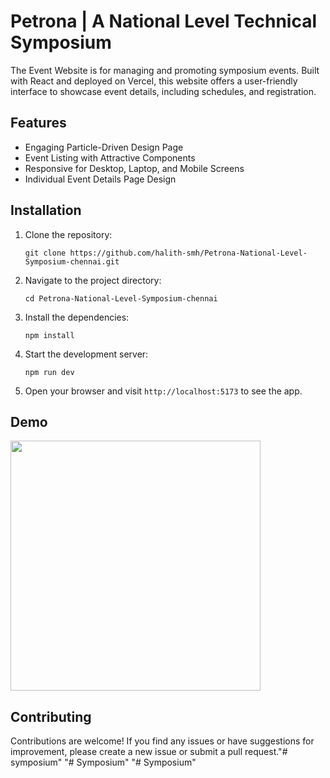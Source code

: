 # Petrona | A National Level Technical Symposium

The Event Website is for managing and promoting symposium events. Built with React and deployed on Vercel, this website offers a user-friendly interface to showcase event details, including schedules, and registration.

## Features

- Engaging Particle-Driven Design Page
- Event Listing with Attractive Components
- Responsive for Desktop, Laptop, and Mobile Screens
- Individual Event Details Page Design

## Installation

1. Clone the repository:

   ```
   git clone https://github.com/halith-smh/Petrona-National-Level-Symposium-chennai.git
   ```

2. Navigate to the project directory:

   ```
   cd Petrona-National-Level-Symposium-chennai
   ```

3. Install the dependencies:

   ```
   npm install
   ```

4. Start the development server:

   ```
   npm run dev
   ```

5. Open your browser and visit `http://localhost:5173` to see the app.

## Demo

<img height="400px" src="https://github.com/halith-smh/Petrona-National-Level-Symposium-chennai/raw/main/public/preview.gif" />

## Contributing

Contributions are welcome! If you find any issues or have suggestions for improvement, please create a new issue or submit a pull request."# symposium" 
"# Symposium" 
"# Symposium" 
